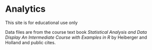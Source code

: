 # Analytics
This site is for educational use only 
<p></p>
Data files are from the course text book <em>Statistical Analysis and Data Display An Intermediate Course with Examples in R</em> by Heiberger and Holland and public cites.
